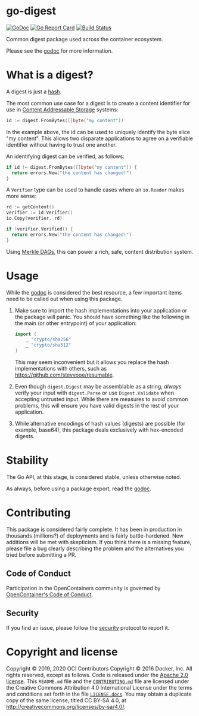 # go-digest

[![GoDoc](https://godoc.org/github.com/opencontainers/go-digest?status.svg)](https://godoc.org/github.com/opencontainers/go-digest) [![Go Report Card](https://goreportcard.com/badge/github.com/opencontainers/go-digest)](https://goreportcard.com/report/github.com/opencontainers/go-digest) [![Build Status](https://travis-ci.org/opencontainers/go-digest.svg?branch=main)](https://travis-ci.org/opencontainers/go-digest)

Common digest package used across the container ecosystem.

Please see the [godoc](https://godoc.org/github.com/opencontainers/go-digest) for more information.

# What is a digest?

A digest is just a [hash](https://en.wikipedia.org/wiki/Hash_function).

The most common use case for a digest is to create a content identifier for use in [Content Addressable Storage](https://en.wikipedia.org/wiki/Content-addressable_storage) systems:

```go
id := digest.FromBytes([]byte("my content"))
```

In the example above, the id can be used to uniquely identify the byte slice "my content".
This allows two disparate applications to agree on a verifiable identifier without having to trust one another.

An identifying digest can be verified, as follows:

```go
if id != digest.FromBytes([]byte("my content")) {
  return errors.New("the content has changed!")
}
```

A `Verifier` type can be used to handle cases where an `io.Reader` makes more sense:

```go
rd := getContent()
verifier := id.Verifier()
io.Copy(verifier, rd)

if !verifier.Verified() {
  return errors.New("the content has changed!")
}
```

Using [Merkle DAGs](https://en.wikipedia.org/wiki/Merkle_tree), this can power a rich, safe, content distribution system.

# Usage

While the [godoc](https://godoc.org/github.com/opencontainers/go-digest) is considered the best resource, a few important items need to be called out when using this package.

1. Make sure to import the hash implementations into your application or the package will panic.
    You should have something like the following in the main (or other entrypoint) of your application:
   
    ```go
    import (
        _ "crypto/sha256"
        _ "crypto/sha512"
    )
    ```
    This may seem inconvenient but it allows you replace the hash 
    implementations with others, such as https://github.com/stevvooe/resumable.
 
2. Even though `digest.Digest` may be assemblable as a string, _always_ verify your input with `digest.Parse` or use `Digest.Validate` when accepting untrusted input.
    While there are measures to avoid common problems, this will ensure you have valid digests in the rest of your application.

3. While alternative encodings of hash values (digests) are possible (for example, base64), this package deals exclusively with hex-encoded digests.

# Stability

The Go API, at this stage, is considered stable, unless otherwise noted.

As always, before using a package export, read the [godoc](https://godoc.org/github.com/opencontainers/go-digest).

# Contributing

This package is considered fairly complete.
It has been in production in thousands (millions?) of deployments and is fairly battle-hardened.
New additions will be met with skepticism.
If you think there is a missing feature, please file a bug clearly describing the problem and the alternatives you tried before submitting a PR.

## Code of Conduct

Participation in the OpenContainers community is governed by [OpenContainer's Code of Conduct][code-of-conduct].

## Security

If you find an issue, please follow the [security][security] protocol to report it.

# Copyright and license

Copyright © 2019, 2020 OCI Contributors
Copyright © 2016 Docker, Inc.
All rights reserved, except as follows.
Code is released under the [Apache 2.0 license](LICENSE).
This `README.md` file and the [`CONTRIBUTING.md`](CONTRIBUTING.md) file are licensed under the Creative Commons Attribution 4.0 International License under the terms and conditions set forth in the file [`LICENSE.docs`](LICENSE.docs).
You may obtain a duplicate copy of the same license, titled CC BY-SA 4.0, at http://creativecommons.org/licenses/by-sa/4.0/.

[security]: https://github.com/opencontainers/org/blob/main/security
[code-of-conduct]: https://github.com/opencontainers/org/blob/main/CODE_OF_CONDUCT.md
